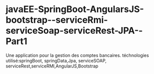 # javaEE-SpringBoot-AngularsJS-bootstrap--serviceRmi-serviceSoap-serviceRest-JPA--Part1

Une application pour la gestion des comptes bancaires.
téchnologies utilisé:springBoot, springData,Jpa, serviceSOAP, serviceRest,serviceRMI,AngularJS,Bootstrap
